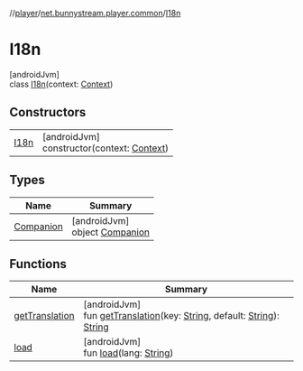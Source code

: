 //[player](../../../index.md)/[net.bunnystream.player.common](../index.md)/[I18n](index.md)

# I18n

[androidJvm]\
class [I18n](index.md)(context: [Context](https://developer.android.com/reference/kotlin/android/content/Context.html))

## Constructors

| | |
|---|---|
| [I18n](-i18n.md) | [androidJvm]<br>constructor(context: [Context](https://developer.android.com/reference/kotlin/android/content/Context.html)) |

## Types

| Name | Summary |
|---|---|
| [Companion](-companion/index.md) | [androidJvm]<br>object [Companion](-companion/index.md) |

## Functions

| Name | Summary |
|---|---|
| [getTranslation](get-translation.md) | [androidJvm]<br>fun [getTranslation](get-translation.md)(key: [String](https://kotlinlang.org/api/latest/jvm/stdlib/kotlin/-string/index.html), default: [String](https://kotlinlang.org/api/latest/jvm/stdlib/kotlin/-string/index.html)): [String](https://kotlinlang.org/api/latest/jvm/stdlib/kotlin/-string/index.html) |
| [load](load.md) | [androidJvm]<br>fun [load](load.md)(lang: [String](https://kotlinlang.org/api/latest/jvm/stdlib/kotlin/-string/index.html)) |
